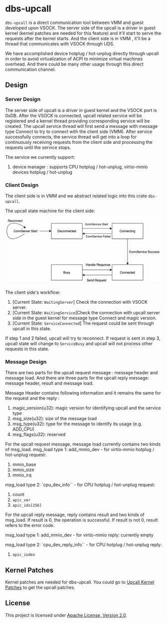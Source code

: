 # dbs-upcall

`dbs-upcall` is a direct communication tool between VMM and guest developed upon VSOCK. The server side of the upcall is a driver in guest kernel (kernel patches are needed for this feature) and it'll start to serve the requests after the kernel starts. And the client side is in VMM , it'll be a thread that communicates with VSOCK through UDS.

We have accomplished device hotplug / hot-unplug directly through upcall in order to avoid virtualization of ACPI to minimize virtual machines overhead. And there could be many other usage through this direct communication channel. 

## Design

### Server Design

The server side of upcall is a driver in guest kernel and the VSOCK port is 0xDB.
After the VSOCK is connected, upcall related service will be registered and a kernel thread providing corresponding service will be created.
The upcall service thread will first send a message with message type Connect to try to connect with the client side (VMM). After service successfully connects, the service thread will get into a loop for continuously receiving requests from the client side and processing the requests until the service stops.

The service we currently support:
1. device manager : supports CPU hotplug / hot-unplug, virtio-mmio devices hotplug / hot-unplug

### Client Design
The client side is in VMM and we abstract related logic into this crate `dbs-upcall`.

The upcall state machine for the client side:
![Upcall State Machine](./images/upcall_state_machine.png)

The client side's workflow:
1. [Current State: `WaitingServer`] Check the connection with VSOCK server.
2. [Current State: `WaitingService`]Check the connection with upcall server side in the guest kernel for message type Connect and magic version.
3. [Current State: `ServiceConnected`] The request could be sent through upcall in this state.

If step 1 and 2 failed, upcall will try to reconnect.
If request is sent in step 3, upcall state will change to `ServiceBusy` and upcall will not process other requests in this state.

### Message Design
There are two parts for the upcall request message : message header and message load.
And there are three parts for the upcall reply message: message header, result and message load.

Message Header contains following information and it remains the same for the request and the reply : 
1. magic_version(u32): magic version for identifying upcall and the service type
2. msg_size(u32): size of the message load
3. msg_type(u32): type for the message to identify its usage  (e.g. ADD_CPU)
4. msg_flags(u32): reserved

For the upcall request message, message load currently contains two kinds of msg_load.
msg_load type 1: add_mmio_dev - for virtio-mmio hotplug / hot-unplug request:
1. mmio_base
2. mmio_size
3. mmio_irq

msg_load type 2: `cpu_dev_info`` - for CPU hotplug / hot-unplug request:
1. count
2. `apic_ver`
3. `apic_ids[256]`
   
For the upcall reply message, reply contains result and two kinds of msg_load.
If result is 0, the operation is successful.
If result is not 0, result refers to the error code.

msg_load type 1: add_mmio_dev - for virtio-mmio reply:
currently empty

msg_load type 2: `cpu_dev_reply_info`` - for CPU hotplug / hot-unplug reply:
1. `apic_index`

## Kernel Patches

Kernel patches are needed for dbs-upcall. You could go to [Upcall Kernel Patches](/tools/packaging/kernel/patches/5.10.x/dragonball-experimental) to get the upcall patches.

## License

This project is licensed under [Apache License, Version 2.0](http://www.apache.org/licenses/LICENSE-2.0).